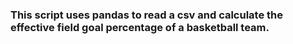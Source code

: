 ### This script uses pandas to read a csv and calculate the effective field goal percentage of a basketball team.

